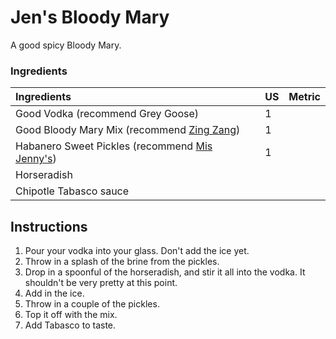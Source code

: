 # Jen's Bloody Mary

A good spicy Bloody Mary.

### Ingredients

|Ingredients | US    |Metric |
|:-----------|:------|:------|
| Good Vodka (recommend Grey Goose) | 1 |  |
| Good Bloody Mary Mix (recommend [Zing Zang](http://www.amazon.com/Zing-Zang-Bloody-Mary-Mix/dp/B007WX3078/ref=sr_1_1?ie=UTF8&qid=1422125719&sr=8-1&keywords=zing+zang)) | 1 | |
| Habanero Sweet Pickles (recommend [Mis Jenny's](http://www.missjennyspickles.com/pickles-habanero-bread-and-butter.php)) | 1 | |
| Horseradish | | |
| Chipotle Tabasco sauce | |

## Instructions

1. Pour your vodka into your glass. Don't add the ice yet.
1. Throw in a splash of the brine from the pickles.
1. Drop in a spoonful of the horseradish, and stir it all into the vodka. It shouldn't be very pretty at this point.
1. Add in the ice.
1. Throw in a couple of the pickles.
1. Top it off with the mix.
1. Add Tabasco to taste.
